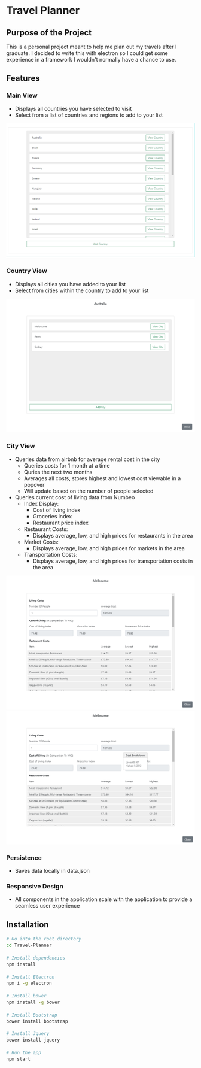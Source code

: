 # Travel Planner

## Purpose of the Project

This is a personal project meant to help me plan out my travels after I graduate. I decided to write this with electron so I could get some experience in a framework I wouldn't normally have a chance to use.

## Features

### Main View

- Displays all countries you have selected to visit
- Select from a list of countries and regions to add to your list

![Main View](https://github.com/Kasimir123/Travel-Planner/blob/photos/photos/main-screen.png?raw=true)

### Country View

- Displays all cities you have added to your list
- Select from cities within the country to add to your list

![Country View](https://github.com/Kasimir123/Travel-Planner/blob/photos/photos/country-view.png?raw=true)

### City View

- Queries data from airbnb for average rental cost in the city
    - Queries costs for 1 month at a time
    - Quries the next two months
    - Averages all costs, stores highest and lowest cost viewable in a popover
    - Will update based on the number of people selected
- Queries current cost of living data from Numbeo
    - Index Display:
        - Cost of living index
        - Groceries index
        - Restaurant price index
    - Restaurant Costs:
        - Displays average, low, and high prices for restaurants in the area
    - Market Costs:
        - Displays average, low, and high prices for markets in the area
    - Transportation Costs:
        - Displays average, low, and high prices for transportation costs in the area

![City View](https://github.com/Kasimir123/Travel-Planner/blob/photos/photos/city-view.png?raw=true)
![Cost Breakdown](https://github.com/Kasimir123/Travel-Planner/blob/photos/photos/cost-breakdown.png?raw=true)

### Persistence

- Saves data locally in data.json

### Responsive Design

- All components in the application scale with the application to provide a seamless user experience

## Installation

```bash
# Go into the root directory
cd Travel-Planner

# Install dependencies
npm install

# Install Electron
npm i -g electron

# Install bower
npm install -g bower

# Install Bootstrap
bower install bootstrap

# Install Jquery
bower install jquery

# Run the app
npm start
```